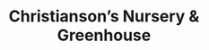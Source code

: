 ---
title: "Christianson’s Nursery & Greenhouse"
url: /mount-vernon/christiansons-nursery-und-greenhouse/
shop: Garten-Center
---